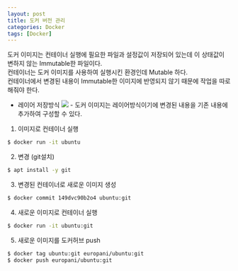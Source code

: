 ```yaml
---
layout: post
title: 도커 버전 관리
categories: Docker
tags: [Docker]
---
```


도커 이미지는 컨테이너 실행에 필요한 파일과 설정값이 저장되어 있는데 이 상태값이 변하지 않는 Immutable한 파일이다.  
컨테이너는 도커 이미지를 사용하여 실행시킨 환경인데 Mutable 하다.  
컨테이너에서 변경된 내용이 Immutable한 이미지에 반영되지 않기 때문에 작업을 따로 해줘야 한다.

* 레이어 저장방식
  ![](https://subicura.com/assets/article_images/2017-01-19-docker-guide-for-beginners-1/image-layer.png)
  \- 도커 이미지는 레이어방식이기에 변경된 내용을 기존 내용에 추가하여 구성할 수 있다.

1. 이미지로 컨테이너 실행
```bash
$ docker run -it ubuntu
```

2. 변경 (git설치)
```bash
$ apt install -y git
```

3. 변경된 컨테이너로 새로운 이미지 생성
```bash
$ docker commit 149dvc90b2o4 ubuntu:git
```

4. 새로운 이미지로 컨테이너 실행
```bash
$ docker run -it ubuntu:git
```

5. 새로운 이미지를 도커허브 push
```bash
$ docker tag ubuntu:git europani/ubuntu:git
$ docker push europani/ubuntu:git
```